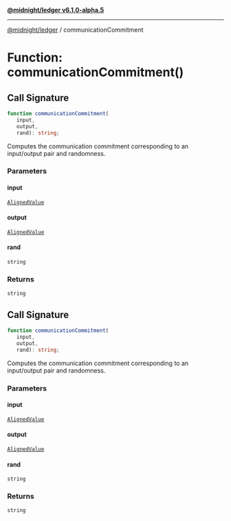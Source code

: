 [**@midnight/ledger v6.1.0-alpha.5**](../README.md)

***

[@midnight/ledger](../globals.md) / communicationCommitment

# Function: communicationCommitment()

## Call Signature

```ts
function communicationCommitment(
   input, 
   output, 
   rand): string;
```

Computes the communication commitment corresponding to an input/output pair and randomness.

### Parameters

#### input

[`AlignedValue`](../type-aliases/AlignedValue.md)

#### output

[`AlignedValue`](../type-aliases/AlignedValue.md)

#### rand

`string`

### Returns

`string`

## Call Signature

```ts
function communicationCommitment(
   input, 
   output, 
   rand): string;
```

Computes the communication commitment corresponding to an input/output pair and randomness.

### Parameters

#### input

[`AlignedValue`](../type-aliases/AlignedValue.md)

#### output

[`AlignedValue`](../type-aliases/AlignedValue.md)

#### rand

`string`

### Returns

`string`
